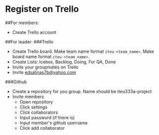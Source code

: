 # Register on Trello
##For members:
- Create Trello account

##For leader:
###Trello
- Create Trello board. Make team name format `iteu-<team_name>`. Make board name format `iteu-<team_name>`.
- Create Lists: Icebox, Backlog, Doing, For QA, Done
- Invite your groupmates on Trello
- Invite edsalinas7b@yahoo.com

###Github
- Create a repository for you group. Name should be iteu333a-project
- Invite members
  - Open repository
  - Click settings
  - Click collaborators
  - Input password (if there is)
  - Input member's github username
  - Click add collaborator


